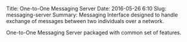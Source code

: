 Title: One-to-One Messaging Server
Date: 2016-05-26 6:10
Slug: messaging-server
Summary: Messaging Interface designed to handle exchange of messages between two individuals over a network.

One-to-One Messaging Server packaged with common set of features.
